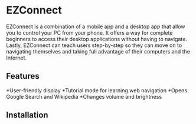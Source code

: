 # EZConnect

EZConnect is a combination of a mobile app and a desktop app that allow you to control your PC from your phone. It offers a way for complete beginners to access their desktop applications without having to navigate. Lastly, EZConnect can teach users step-by-step so they can move on to navigating themselves and taking full advantage of their computers and the Internet.


## Features

*User-friendly display
*Tutorial mode for learning web navigation
*Opens Google Search and Wikipedia
*Changes volume and brightness

## Installation

